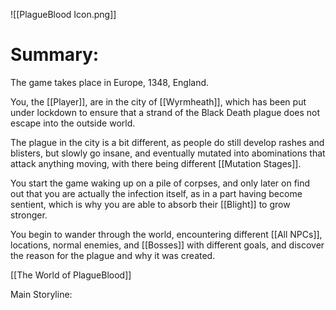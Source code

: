 
![[PlagueBlood Icon.png]]


# Summary:

The game takes place in Europe, 1348, England.

You, the [[Player]], are in the city of [[Wyrmheath]], which has been put under lockdown to ensure that a strand of the Black Death plague does not escape into the outside world.

The plague in the city is a bit different, as people do still develop rashes and blisters, but slowly go insane, and eventually mutated into abominations that attack anything moving, with there being different [[Mutation Stages]].

You start the game waking up on a pile of corpses, and only later on find out that you are actually the infection itself, as in a part having become sentient, which is why you are able to absorb their [[Blight]] to grow stronger.

You begin to wander through the world, encountering different [[All NPCs]], locations, normal enemies, and [[Bosses]] with different goals, and discover the reason for the plague and why it was created.

[[The World of PlagueBlood]]


Main Storyline:


